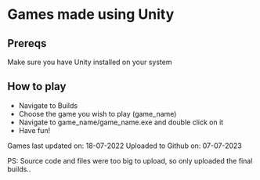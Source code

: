 # Games made using Unity
## Prereqs
Make sure you have Unity installed on your system
## How to play
- Navigate to Builds
- Choose the game you wish to play (game_name)
- Navigate to game_name/game_name.exe and double click on it
- Have fun!

Games last updated on: 18-07-2022
Uploaded to Github on: 07-07-2023

PS: Source code and files were too big to upload, so only uploaded the final builds..
